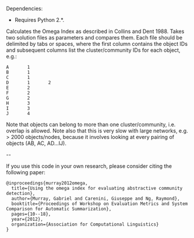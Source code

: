 Dependencies:

- Requires Python 2.*.


Calculates the Omega Index as described in Collins and Dent 1988. 
Takes two solution files as parameters and compares them.
Each file should be delimited by tabs or spaces, where the first column contains the object IDs and subsequent columns list the cluster/community IDs for each object, e.g.:

```
A       1
B       1
C       1
D       1       2
E       2
F       2
G       2
H       3
I       3
J       4
```
Note that objects can belong to more than one cluster/community, i.e. overlap is allowed.
Note also that this is very slow with large networks, e.g. > 2000 objects/nodes, because it involves looking at every pairing of objects (AB, AC, AD...IJ).

--

If you use this code in your own research, please consider citing the following paper:

```
@inproceedings{murray2012omega,
  title={Using the omega index for evaluating abstractive community detection},
  author={Murray, Gabriel and Carenini, Giuseppe and Ng, Raymond},
  booktitle={Proceedings of Workshop on Evaluation Metrics and System Comparison for Automatic Summarization},
  pages={10--18},
  year={2012},
  organization={Association for Computational Linguistics}
}
```
